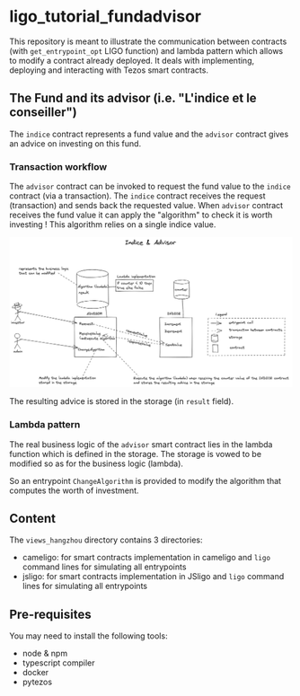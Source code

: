 # ligo_tutorial_fundadvisor

This repository is meant to illustrate the communication between contracts (with `get_entrypoint_opt` LIGO function) and lambda pattern which allows to modify a contract already deployed. It deals with implementing, deploying and interacting with Tezos smart contracts.


## The Fund and its advisor (i.e. "L'indice et le conseiller")

The `indice` contract represents a fund value and the `advisor` contract gives an advice on investing on this fund. 


### Transaction workflow

The `advisor` contract can be invoked to request the fund value to the `indice` contract (via a transaction). The `indice` contract receives the request (transaction) and sends back the requested value. When `advisor` contract receives the fund value it can apply the "algorithm" to check it is worth investing ! This algorithm relies on a single indice value.

![](indice&advisor.png)

The resulting advice is stored in the storage (in `result` field).

### Lambda pattern

The real business logic of the `advisor` smart contract lies in the lambda function which is defined in the storage. The storage is vowed to be modified so as for the business logic (lambda).

So an entrypoint `ChangeAlgorithm` is provided to modify the algorithm that computes the worth of investment. 


## Content

The `views_hangzhou` directory contains 3 directories:
- cameligo: for smart contracts implementation in cameligo and `ligo` command lines for simulating all entrypoints
- jsligo: for smart contracts implementation in JSligo and `ligo` command lines for simulating all entrypoints

## Pre-requisites

You may need to install the following tools:
- node & npm
- typescript compiler
- docker
- pytezos